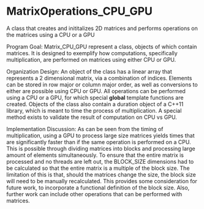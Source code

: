 # MatrixOperations_CPU_GPU
A class that creates and inititalizes 2D matrices and performs operations on the matrices using a CPU or a GPU

Program Goal:
Matrix_CPU_GPU represent a class, objects of which contain matrices. It is designed to exemplify how computations, 
specifically multiplication, are performed on matrices using either CPU or GPU. 

Organization Design:
An object of the class has a linear array that represents a 2 dimensional matrix, via a combination of indices. 
Elements can be stored in row major or column major order, as well as conversions to either are possible using CPU or GPU. 
All operations can be performed using a CPU or a GPU, for which special __global__ template functions are created. 
Objects of the class also contain a duration object of a <chrono> C++11 library, which is meant to time 
the process of multiplication. A special method exists to validate the result of computation on CPU vs GPU.  

Implementation Discussion:
As can be seen from the timing of multiplication, using a GPU to process large size matrices yields times 
that are significantly faster than if the same operation is performed on a CPU. This is possible through 
dividing matrices into blocks and processing large amount of elements simultaneously.
To ensure that the entire matrix is processed and no threads are left out, the BLOCK_SIZE dimensions 
had to be calculated so that the entire matrix is a multiple of the block size. The limitation of this is that, 
should the matrices change the size, the block size will need to be manually recalculated. This provides some 
consideration for future work, to incorporate a functional definition of the block size. Also, further work 
can include other operations that can be performed with matrices.
